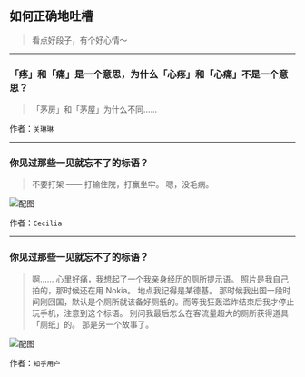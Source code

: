 ## 如何正确地吐槽

> 看点好段子，有个好心情～


 
---

### 「疼」和「痛」是一个意思，为什么「心疼」和「心痛」不是一个意思？

> 「茅房」和「茅屋」为什么不同……


作者：`关琳琳`

---

### 你见过那些一见就忘不了的标语？

> 不要打架 —— 打输住院，打赢坐牢。
> 嗯，没毛病。



![配图](http://pic4.zhimg.com/70/v2-dc21888fa91f61ba5fdf431d1cfb2beb_b.jpg)


作者：`Cecilia`

---

### 你见过那些一见就忘不了的标语？

> 啊……
> 心里好痛，我想起了一个我亲身经历的厕所提示语。
> 照片是我自己拍的，那时候还在用 Nokia。
> 地点我记得是某德基。
> 那时候我出国一段时间刚回国，默认是个厕所就该备好厕纸的。而等我狂轰滥炸结束后我才停止玩手机，注意到这个标语。
> 别问我最后怎么在客流量超大的厕所获得道具「厕纸」的。
> 那是另一个故事了。



![配图](http://pic1.zhimg.com/70/ba28db5c8b3d791086fb3b4783982b70_b.jpg)


作者：`知乎用户`